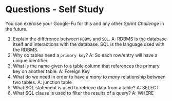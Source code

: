 # Questions - Self Study

You can exercise your Google-Fu for this and any other _Sprint Challenge_ in the future.

1.  Explain the difference between `RDBMS` and `SQL`.
    A: RDBMS is the database itself and interactions with the database. SQL is the language used with the RDBMS.
2.  Why do tables need a `primary key`?
    A: So each row/entry will have a unique identifier.
3.  What is the name given to a table column that references the primary key
    on another table.
    A: Foreign Key
4.  What do we need in order to have a _many to many_ relationship between two
    tables.
    A: junction table
5.  What SQL statement is used to retrieve data from a table?
    A: SELECT
6.  What SQL clause is used to filter the results of a query?
    A: WHERE
